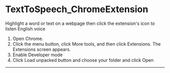# TextToSpeech_ChromeExtension
Highlight a word or text on a webpage then click the extension's icon to listen English voice
1. Open Chrome.
2. Click the menu button, click More tools, and then click Extensions. The Extensions screen appears.
3. Enable Developer mode
4. Click Load unpacked button and choose your folder and click Open
-----